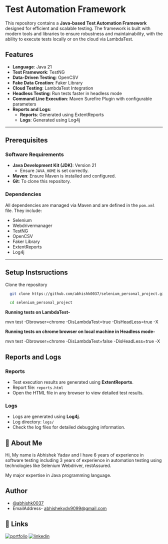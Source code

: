 # Test Automation Framework

This repository contains a **Java-based Test Automation Framework** designed for efficient and scalable testing. The framework is built with modern tools and libraries to ensure robustness and maintainability, with the ability to execute tests locally or on the cloud via LambdaTest.

## Features
- **Language**: Java 21
- **Test Framework**: TestNG
- **Data-Driven Testing**: OpenCSV
- **Fake Data Creation**: Faker Library
- **Cloud Testing**: LambdaTest Integration
- **Headless Testing**: Run tests faster in headless mode
- **Command Line Execution**: Maven Surefire Plugin with configurable parameters
- **Reports and Logs**:
  - **Reports**: Generated using ExtentReports
  - **Logs**: Generated using Log4j

---

## Prerequisites

### Software Requirements
- **Java Development Kit (JDK)**: Version 21
   - Ensure `JAVA_HOME` is set correctly.
- **Maven**: Ensure Maven is installed and configured.
- **Git**: To clone this repository.

### Dependencies
All dependencies are managed via Maven and are defined in the `pom.xml` file. They include:
- Selenium
- Webdrivermanager
- TestNG
- OpenCSV
- Faker Library
- ExtentReports
- Log4j
---









## Setup Instsructions

Clone the repository

```bash
  git clone https://github.com/abhishk0037/selenium_personal_project.git

  cd selenium_personal_project
```

**Running tests on LambdaTest-**

  mvn test -Dbrowser=chrome -DisLambdaTest=true -DisHeadLess=true -X 


**Running tests on chrome browser on local machine in Headless mode-**

  mvn test -Dbrowser=chrome -DisLambdaTest=false -DisHeadLess=true -X


## Reports and Logs

### Reports
- Test execution results are generated using **ExtentReports**.
- Report file: `reports.html`
- Open the HTML file in any browser to view detailed test results.

### Logs
- Logs are generated using **Log4j**.
- Log directory: `logs/`
- Check the log files for detailed debugging information.


## 🚀 About Me
Hi, My name is Abhishek Yadav and I have 6 years of experience in software testing including 3 years of experience in automation testing using technologies like Selenium Webdriver, restAssured.

My major expertise in Java programming language.


## Author

- [@abhishk0037](https://github.com/abhishk0037/selenium_personal_project)
- EmailAddress- abhishekydv9099@gmail.com


## 🔗 Links
[![portfolio](https://img.shields.io/badge/my_portfolio-000?style=for-the-badge&logo=ko-fi&logoColor=white)](https://github.com/abhishk0037)
[![linkedin](https://img.shields.io/badge/linkedin-0A66C2?style=for-the-badge&logo=linkedin&logoColor=white)](https://www.linkedin.com/in/abhishek-yadav-72945423a/)



